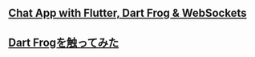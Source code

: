 [Chat App with Flutter, Dart Frog & WebSockets](https://www.youtube.com/watch?v=by44X7SwYx0&t=67s)
---
[Dart Frogを触ってみた](https://zenn.dev/hirosh09/articles/a492ae87e9a250)
---
